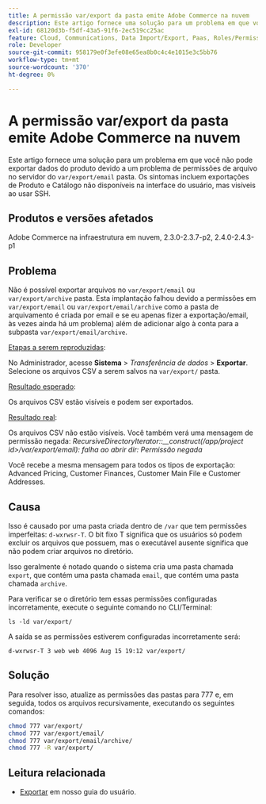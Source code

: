 ```yaml
---
title: A permissão var/export da pasta emite Adobe Commerce na nuvem
description: Este artigo fornece uma solução para um problema em que você não pode exportar dados do produto devido a um problema de permissões de arquivo no servidor na pasta "var/export/email". Os sintomas incluem exportações de Produto e Catálogo não disponíveis na interface do usuário, mas visíveis ao usar SSH.
exl-id: 68120d3b-f5df-43a5-91f6-2ec519cc25ac
feature: Cloud, Communications, Data Import/Export, Paas, Roles/Permissions
role: Developer
source-git-commit: 958179e0f3efe08e65ea8b0c4c4e1015e3c5bb76
workflow-type: tm+mt
source-wordcount: '370'
ht-degree: 0%

---
```


# A permissão var/export da pasta emite Adobe Commerce na nuvem

Este artigo fornece uma solução para um problema em que você não pode exportar dados do produto devido a um problema de permissões de arquivo no servidor do `var/export/email` pasta. Os sintomas incluem exportações de Produto e Catálogo não disponíveis na interface do usuário, mas visíveis ao usar SSH.

## Produtos e versões afetados

Adobe Commerce na infraestrutura em nuvem, 2.3.0-2.3.7-p2, 2.4.0-2.4.3-p1

## Problema

Não é possível exportar arquivos no `var/export/email` ou `var/export/archive` pasta.
Esta implantação falhou devido a permissões em `var/export/email` ou `var/export/email/archive` como a pasta de arquivamento é criada por email e se eu apenas fizer a exportação/email, às vezes ainda há um problema) além de adicionar algo à conta para a subpasta `var/export/email/archive`.

<u>Etapas a serem reproduzidas</u>:

No Administrador, acesse **Sistema** > *Transferência de dados* > **Exportar**.
Selecione os arquivos CSV a serem salvos na `var/export/` pasta.

<u>Resultado esperado</u>:

Os arquivos CSV estão visíveis e podem ser exportados.

<u>Resultado real</u>:

Os arquivos CSV não estão visíveis. Você também verá uma mensagem de permissão negada: *RecursiveDirectoryIterator::__construct(/app/project id>/var/export/email): falha ao abrir dir: Permissão negada*

Você recebe a mesma mensagem para todos os tipos de exportação: Advanced Pricing, Customer Finances, Customer Main File e Customer Addresses.

## Causa

Isso é causado por uma pasta criada dentro de `/var` que tem permissões imperfeitas: `d-wxrwsr-T`. O bit fixo T significa que os usuários só podem excluir os arquivos que possuem, mas o executável ausente significa que não podem criar arquivos no diretório.

Isso geralmente é notado quando o sistema cria uma pasta chamada `export`, que contém uma pasta chamada `email`, que contém uma pasta chamada `archive`.

Para verificar se o diretório tem essas permissões configuradas incorretamente, execute o seguinte comando no CLI/Terminal:

`ls -ld var/export/`

A saída se as permissões estiverem configuradas incorretamente será:

`d-wxrwsr-T 3 web web 4096 Aug 15 19:12 var/export/`


## Solução

Para resolver isso, atualize as permissões das pastas para 777 e, em seguida, todos os arquivos recursivamente, executando os seguintes comandos:

```bash
chmod 777 var/export/
chmod 777 var/export/email/
chmod 777 var/export/email/archive/
chmod 777 -R var/export/
```

## Leitura relacionada

* [Exportar](https://docs.magento.com/user-guide/system/data-export.html) em nosso guia do usuário.
